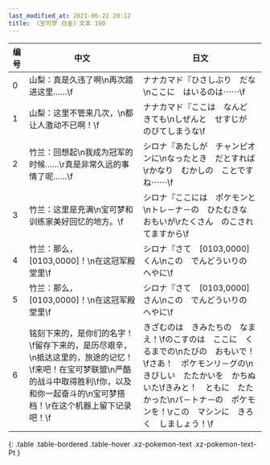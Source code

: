 ```yaml
---
last_modified_at: 2021-06-22 20:12
title: 《宝可梦 白金》文本 190
---
```

| 编号 | 中文 | 日文 |
| ---- | ---- | ---- |
| 0 | 山梨：真是久违了啊\n再次踏进这里……\f | ナナカマド『ひさしぶり　だな\nここに　はいるのは⋯⋯\f |
| 1 | 山梨：这里不管来几次，\n都让人激动不已啊！\f | ナナカマド『ここは　なんど　きても\nしぜんと　せすじが　のびてしまうな\f |
| 2 | 竹兰：回想起\n我成为冠军的时候……\r真是非常久远的事情了呢……\f | シロナ『あたしが　チャンピオンに\nなったとき　だとすれば\rかなり　むかしの　ことですね⋯⋯\f |
| 3 | 竹兰：这里是充满\n宝可梦和训练家美好回忆的地方。\f | シロナ『ここには　ポケモンと\nトレ－ナ－の　ひたむきな　おもいが\rたくさん　のこされてますから\f |
| 4 | 竹兰：那么，[0103,0000]！\n在这冠军殿堂里\f | シロナ『さて　[0103,0000]くん\nこの　でんどういりの　へやに\f |
| 5 | 竹兰：那么，[0103,0000]！\n在这冠军殿堂里\f | シロナ『さて　[0103,0000]さん\nこの　でんどういりの　へやに\f |
| 6 | 铭刻下来的，是你们的名字！\f留存下来的，是历尽艰辛，\n抵达这里的，旅途的记忆！\f来吧！在宝可梦联盟\n严酷的战斗中取得胜利\f你，以及和你一起奋斗的\n宝可梦搭档！\r在这个机器上留下记录吧！\f | きざむのは　きみたちの　なまえ！\fのこすのは　ここに　くるまでの\nたびの　おもいで！\fさあ！　ポケモンリ－グの\nきびしい　たたかいを　かちぬいた\fきみと！　ともに　たたかった\nパ－トナ－の　ポケモンを！\rこの　マシンに　きろく　しましょう！\f |
{: .table .table-bordered .table-hover .xz-pokemon-text .xz-pokemon-text-Pt }